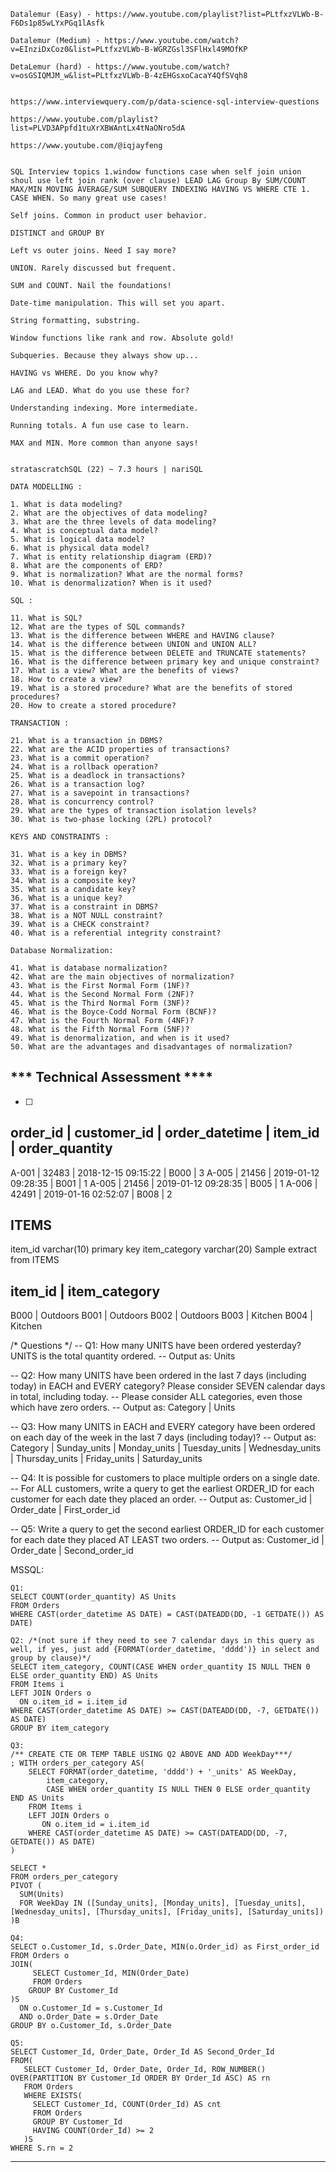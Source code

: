 

```
Datalemur (Easy) - https://www.youtube.com/playlist?list=PLtfxzVLWb-B-F6Ds1p85wLYxPGq1lAsfk

Datalemur (Medium) - https://www.youtube.com/watch?v=EInziDxCoz0&list=PLtfxzVLWb-B-WGRZGsl3SFlHxl49MOfKP

DetaLemur (hard) - https://www.youtube.com/watch?v=osGSIQMJM_w&list=PLtfxzVLWb-B-4zEHGsxoCacaY4QfSVqh8


https://www.interviewquery.com/p/data-science-sql-interview-questions

https://www.youtube.com/playlist?list=PLVD3APpfd1tuXrXBWAntLx4tNaONro5dA

https://www.youtube.com/@iqjayfeng


SQL Interview topics 1.window functions case when self join union shoul use left join rank (over clause) LEAD LAG Group By SUM/COUNT MAX/MIN MOVING AVERAGE/SUM SUBQUERY INDEXING HAVING VS WHERE CTE 1. CASE WHEN. So many great use cases!

Self joins. Common in product user behavior.

DISTINCT and GROUP BY

Left vs outer joins. Need I say more?

UNION. Rarely discussed but frequent.

SUM and COUNT. Nail the foundations!

Date-time manipulation. This will set you apart.

String formatting, substring.

Window functions like rank and row. Absolute gold!

Subqueries. Because they always show up...

HAVING vs WHERE. Do you know why?

LAG and LEAD. What do you use these for?

Understanding indexing. More intermediate.

Running totals. A fun use case to learn.

MAX and MIN. More common than anyone says!


stratascratchSQL (22) ~ 7.3 hours | nariSQL

DATA MODELLING :

1. What is data modeling?
2. What are the objectives of data modeling?
3. What are the three levels of data modeling?
4. What is conceptual data model?
5. What is logical data model?
6. What is physical data model?
7. What is entity relationship diagram (ERD)?
8. What are the components of ERD?
9. What is normalization? What are the normal forms?
10. What is denormalization? When is it used?

SQL :

11. What is SQL?
12. What are the types of SQL commands?
13. What is the difference between WHERE and HAVING clause?
14. What is the difference between UNION and UNION ALL?
15. What is the difference between DELETE and TRUNCATE statements?
16. What is the difference between primary key and unique constraint?
17. What is a view? What are the benefits of views?
18. How to create a view?
19. What is a stored procedure? What are the benefits of stored procedures?
20. How to create a stored procedure?

TRANSACTION :

21. What is a transaction in DBMS?
22. What are the ACID properties of transactions?
23. What is a commit operation?
24. What is a rollback operation?
25. What is a deadlock in transactions?
26. What is a transaction log?
27. What is a savepoint in transactions?
28. What is concurrency control?
29. What are the types of transaction isolation levels?
30. What is two-phase locking (2PL) protocol?

KEYS AND CONSTRAINTS :

31. What is a key in DBMS?
32. What is a primary key?
33. What is a foreign key?
34. What is a composite key?
35. What is a candidate key?
36. What is a unique key?
37. What is a constraint in DBMS?
38. What is a NOT NULL constraint?
39. What is a CHECK constraint?
40. What is a referential integrity constraint?

Database Normalization:

41. What is database normalization?
42. What are the main objectives of normalization?
43. What is the First Normal Form (1NF)?
44. What is the Second Normal Form (2NF)?
45. What is the Third Normal Form (3NF)?
46. What is the Boyce-Codd Normal Form (BCNF)?
47. What is the Fourth Normal Form (4NF)?
48. What is the Fifth Normal Form (5NF)?
49. What is denormalization, and when is it used?
50. What are the advantages and disadvantages of normalization?
```

## *** Technical Assessment ****

* [ ]

## order_id | customer_id | order_datetime | item_id | order_quantity

A-001 | 32483 | 2018-12-15 09:15:22 | B000 | 3
A-005 | 21456 | 2019-01-12 09:28:35 | B001 | 1
A-005 | 21456 | 2019-01-12 09:28:35 | B005 | 1
A-006 | 42491 | 2019-01-16 02:52:07 | B008 | 2

## ITEMS

item_id varchar(10) primary key
item_category varchar(20)
Sample extract from ITEMS

## item_id | item_category

B000 | Outdoors
B001 | Outdoors
B002 | Outdoors
B003 | Kitchen
B004 | Kitchen

/* Questions */
-- Q1: How many UNITS have been ordered yesterday? UNITS is the total quantity ordered.
-- Output as: Units

-- Q2: How many UNITS have been ordered in the last 7 days (including today) in EACH and EVERY category? Please consider SEVEN calendar days in total, including today.
-- Please consider ALL categories, even those which have zero orders.
-- Output as: Category | Units

-- Q3: How many UNITS in EACH and EVERY category have been ordered on each day of the week in the last 7 days (including today)?
-- Output as: Category | Sunday_units | Monday_units | Tuesday_units | Wednesday_units | Thursday_units | Friday_units | Saturday_units

-- Q4: It is possible for customers to place multiple orders on a single date.
-- For ALL customers, write a query to get the earliest ORDER_ID for each customer for each date they placed an order.
-- Output as: Customer_id | Order_date | First_order_id

-- Q5: Write a query to get the second earliest ORDER_ID for each customer for each date they placed AT LEAST two orders.
-- Output as: Customer_id | Order_date | Second_order_id

MSSQL:

```
Q1: 
SELECT COUNT(order_quantity) AS Units
FROM Orders 
WHERE CAST(order_datetime AS DATE) = CAST(DATEADD(DD, -1 GETDATE()) AS DATE)
```

```
Q2: /*(not sure if they need to see 7 calendar days in this query as well, if yes, just add {FORMAT(order_datetime, 'dddd')} in select and group by clause)*/
SELECT item_category, COUNT(CASE WHEN order_quantity IS NULL THEN 0 ELSE order_quantity END) AS Units
FROM Items i
LEFT JOIN Orders o
  ON o.item_id = i.item_id
WHERE CAST(order_datetime AS DATE) >= CAST(DATEADD(DD, -7, GETDATE()) AS DATE)
GROUP BY item_category
```

```
Q3:
/** CREATE CTE OR TEMP TABLE USING Q2 ABOVE AND ADD WeekDay***/
; WITH orders_per_category AS(
    SELECT FORMAT(order_datetime, 'dddd') + '_units' AS WeekDay,
        item_category, 
        CASE WHEN order_quantity IS NULL THEN 0 ELSE order_quantity END AS Units
    FROM Items i
    LEFT JOIN Orders o
       ON o.item_id = i.item_id
    WHERE CAST(order_datetime AS DATE) >= CAST(DATEADD(DD, -7, GETDATE()) AS DATE)
)

SELECT *
FROM orders_per_category
PIVOT (
  SUM(Units)
  FOR WeekDay IN ([Sunday_units], [Monday_units], [Tuesday_units], [Wednesday_units], [Thursday_units], [Friday_units], [Saturday_units])
)B

```

```
Q4: 
SELECT o.Customer_Id, s.Order_Date, MIN(o.Order_id) as First_order_id
FROM Orders o
JOIN(
     SELECT Customer_Id, MIN(Order_Date)
     FROM Orders
    GROUP BY Customer_Id
)S
  ON o.Customer_Id = s.Customer_Id
  AND o.Order_Date = s.Order_Date
GROUP BY o.Customer_Id, s.Order_Date
```

```
Q5:
SELECT Customer_Id, Order_Date, Order_Id AS Second_Order_Id
FROM(
   SELECT Customer_Id, Order_Date, Order_Id, ROW_NUMBER() OVER(PARTITION BY Customer_Id ORDER BY Order_Id ASC) AS rn
   FROM Orders
   WHERE EXISTS(
     SELECT Customer_Id, COUNT(Order_Id) AS cnt
     FROM Orders
     GROUP BY Customer_Id
     HAVING COUNT(Order_Id) >= 2
   )S
WHERE S.rn = 2
```

---
